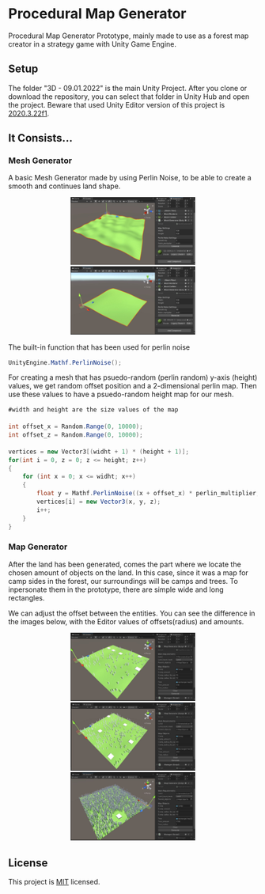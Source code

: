 # Procedural Map Generator
 
Procedural Map Generator Prototype, mainly made to use as a forest map creator in a strategy game with Unity Game Engine.

## Setup

The folder "3D - 09.01.2022" is the main Unity Project. After you clone or download the repository, you can select that folder in Unity Hub and open the project.
Beware that used Unity Editor version of this project is [2020.3.22f1](https://unity.com/releases/editor/whats-new/2020.3.22).

## It Consists...

### Mesh Generator

A basic Mesh Generator made by using Perlin Noise, to be able to create a smooth and continues land shape. 

<p align="center">
  <img src="https://github.com/ErtyumPX/ProceduralMapGenerator/blob/main/Images/mesh_generator_1.JPG" width=50% height=50%>
  <img src="https://github.com/ErtyumPX/ProceduralMapGenerator/blob/main/Images/mesh_generator_2.JPG" width=50% height=50%>
</p>

The built-in function that has been used for perlin noise

```c#
UnityEngine.Mathf.PerlinNoise();
```

For creating a mesh that has psuedo-random (perlin random) y-axis (height) values, we get random offset position and a 2-dimensional perlin map. Then use these values to have a psuedo-random height map for our mesh.

```c#
#width and height are the size values of the map

int offset_x = Random.Range(0, 10000);
int offset_z = Random.Range(0, 10000);

vertices = new Vector3[(widht + 1) * (height + 1)];
for(int i = 0, z = 0; z <= height; z++)
{
    for (int x = 0; x <= widht; x++)
    {
        float y = Mathf.PerlinNoise((x + offset_x) * perlin_multiplier, (z + offset_z) * perlin_multiplier) * sensitivity;
        vertices[i] = new Vector3(x, y, z);
        i++;
    }
}
```

### Map Generator

After the land has been generated, comes the part where we locate the chosen amount of objects on the land. In this case, since it was a map for camp sides in the forest, our surroundings will be camps and trees. To inpersonate them in the prototype, there are simple wide and long rectangles.

We can adjust the offset between the entities. You can see the difference in the images below, with the Editor values of offsets(radius) and amounts.

<p align="center">
  <img src="https://github.com/ErtyumPX/ProceduralMapGenerator/blob/main/Images/map_generator_1.JPG" width=50% height=50%>
  <img src="https://github.com/ErtyumPX/ProceduralMapGenerator/blob/main/Images/map_generator_2.JPG" width=50% height=50%>
  <img src="https://github.com/ErtyumPX/ProceduralMapGenerator/blob/main/Images/map_generator_3.JPG" width=50% height=50%>
</p>

## License

This project is [MIT](https://github.com/ErtyumPX/ProceduralMapGenerator/blob/main/LICENSE) licensed.